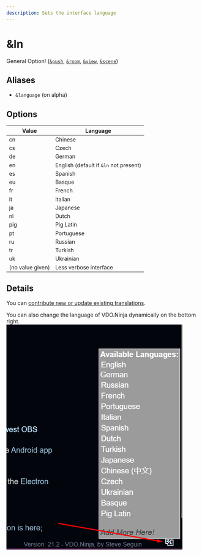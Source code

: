 ```yaml
---
description: Sets the interface language
---
```


# \&ln

General Option! ([`&push`](../source-settings/push.md), [`&room`](room.md), [`&view`](../advanced-settings/view-parameters/view.md), [`&scene`](../advanced-settings/view-parameters/scene.md))

## Aliases

* `&language` (on alpha)

## Options

| Value            | Language                               |
| ---------------- | -------------------------------------- |
| cn               | Chinese                                |
| cs               | Czech                                  |
| de               | German                                 |
| en               | English (default if `&ln` not present) |
| es               | Spanish                                |
| eu               | Basque                                 |
| fr               | French                                 |
| it               | Italian                                |
| ja               | Japanese                               |
| nl               | Dutch                                  |
| pig              | Pig Latin                              |
| pt               | Portuguese                             |
| ru               | Russian                                |
| tr               | Turkish                                |
| uk               | Ukrainian                              |
| (no value given) | Less verbose interface                 |

## Details

You can [contribute new or update existing translations](https://github.com/steveseguin/obsninja/tree/master/translations).

You can also change the language of VDO.Ninja dynamically on the bottom right.\
![](<../.gitbook/assets/image (115).png>)
